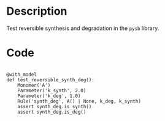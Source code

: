 # Description
Test reversible synthesis and degradation in the `pysb` library.

# Code
```

@with_model
def test_reversible_synth_deg():
    Monomer('A')
    Parameter('k_synth', 2.0)
    Parameter('k_deg', 1.0)
    Rule('synth_deg', A() | None, k_deg, k_synth)
    assert synth_deg.is_synth()
    assert synth_deg.is_deg()

```
